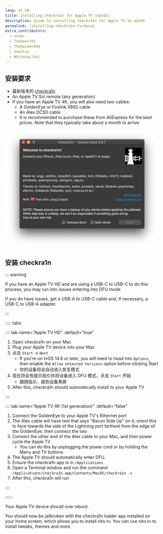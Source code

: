 ```yaml
---
lang: zh_CN
title: Installing checkra1n for Apple TV (macOS)
description: Guide to installing checkra1n for Apple TV on macOS
permalink: /installing-checkra1n-tv/macos
extra_contributors:
  - stekc
  - Tanbeer191
  - TheHacker894
  - Snoolie
  - WhitetailAni
---
```


## 安装要求

- 最新版本的 [checkra1n](https://checkra.in)
- An Apple TV Siri remote (any generation)
- If you have an Apple TV 4K, you will also need two cables:
  - A GoldenEye or Foxlink X892 cable
  - An Alex DCSD cable
  - It is recommended to purchase these from AliExpress for the best prices. Note that they typically take about a month to arrive.

![checkra1n 截图](/assets/images/checkra1n.png)

## 安装 checkra1n

::: warning

If you have an Apple TV HD and are using a USB-C to USB-C to do this process, you may run into issues entering into DFU mode

If you do have issues, get a USB-A to USB-C cable and, if necessary, a USB-C to USB-A adapter.

:::

::::: tabs

:::: tab name="Apple TV HD" :default="true"

1. Open checkra1n on your Mac
2. Plug your Apple TV device into your Mac
3. 点击 `Start` -> `Next`
   - If you're on tvOS 14.6 or later, you will need to head into `Options`, then enable the `Allow Untested Versions` option before clicking Start
   - 你的设备将会自动进入恢复模式
4. 现在将会有提示指引你将设备进入 <router-link to="/faq/#what-is-dfu-mode">DFU 模式</router-link>，点击 `Start` 开始
   - 跟随指示，直到设备黑屏
5. After this, checkra1n should automatically install to your Apple TV

::::

:::: tab name="Apple TV 4K (1st generation)" :default="false"

1. Connect the GoldenEye to your Apple TV's Ethernet port
2. The Alex cable will have text that says "Bacon Side Up" on it; orient this to face towards the side of the Lightning port farthest from the edge of the GoldenEye, then connect the two
3. Connect the other end of the Alex cable to your Mac, and then power cycle the Apple TV
   - You can do this by unplugging the power cord or by holding the Menu and TV buttons
4. The Apple TV should automatically enter DFU.
5. Ensure the checkra1n app is in `/Applications`
6. Open a Terminal window and run the command `/Applications/checkra1n.app/Contents/MacOS/checkra1n -c`
7. After this, checkra1n will run

::::

::::::

Your Apple TV device should now reboot.

You should now be jailbroken with the checkra1n loader app installed on your home screen, which allows you to install nito.tv. You can use nito.tv to install tweaks, themes and more.

